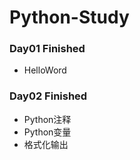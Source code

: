 # Python-Study

### Day01 Finished

- HelloWord

### Day02 Finished

- Python注释
- Python变量
- 格式化输出



